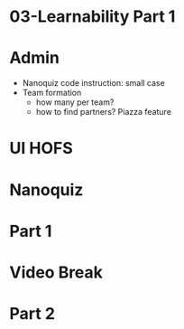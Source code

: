 # 03-Learnability Part 1

# Admin
- Nanoquiz code instruction: small case
- Team formation
	- how many per team?
	- how to find partners? Piazza feature


# UI HOFS

# Nanoquiz

# Part 1

# Video Break

# Part 2
